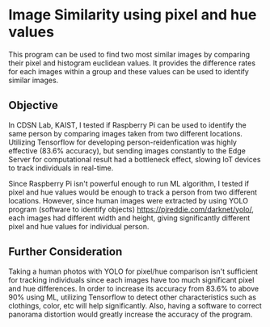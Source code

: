 # Image Similarity using pixel and hue values

This program can be used to find two most similar images by comparing their pixel and histogram euclidean values. It provides the difference rates for each images within a group and these values can be used to identify similar images.

## Objective

 In CDSN Lab, KAIST, I tested if Raspberry Pi can be used to identify the same person by comparing images taken from two different locations.
Utilizing Tensorflow for developing person-reidenfication was highly effective (83.6% accuracy), but sending images constantly to the Edge Server for computational result had a bottleneck effect, slowing IoT devices to track individuals in real-time. 

Since Raspberry Pi isn't powerful enough to run ML algorithm, I tested if pixel and hue values would be enough to track a person from two different locations. However, since human images were extracted by using YOLO program (software to identify objects) https://pjreddie.com/darknet/yolo/, each images had different width and height, giving significantly different pixel and hue values for individual person. 

## Further Consideration

Taking a human photos with YOLO for pixel/hue comparison isn't sufficient for tracking individuals since each images have too much significant pixel and hue differences. In order to increase its accuracy from 83.6% to above 90% using ML, utilizing Tensorflow to detect other characteristics such as clothings, color, etc will help significantly. Also, having a software to correct panorama distortion would greatly increase the accuracy of the program.
